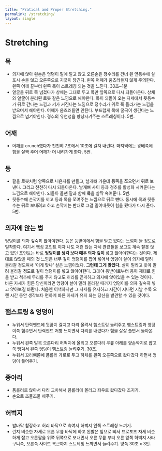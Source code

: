 ```yaml
---
title: "Pratical and Proper Stretching."
permalink: /stretching/
layout: single
---
```


# Stretching 

## 목
- 의자에 앉아 왼손은 엉덩이 밑에 깔고 앉고 오른손은 정수리를 건너 왼 옆통수에 살포시 손을 얹고 오른쪽으로 지긋이 당긴다. 왼쪽 어깨가 움츠러들지 않게 주의한다. 왼쪽 어깨 끝부터 왼쪽 목이 스트레칭 되는 것을 느낀다. 30초~1분
- 얼굴을 뒤로 쭉 넘겼다가 상체는 그대로 두고 목만 앞쪽으로 다시 되돌아온다. 상체와 얼굴이 분리된 로봇 같은 느낌으로 해야한다. 목이 되돌아 오는 자세에서 뒷통수가 뒤로 간다는 느낌과 키가 커진다는 느낌으로 정수리가 위로 쭉 올라가는 느낌을 받으며서 해야한다. 어꺠가 움츠러들면 안된다. 부드럽게 목에 굴곡이 생긴다는 느낌으로 넘겨야한다. 경추의 유연성을 향상시켜주는 스트레칭이다. 5번.

## 어깨
- 어깨를 crunch했다가 천천히 7초에서 10초에 걸쳐 내린다. 마지막에는 광배쪽에 힘을 살짝 주어 어깨가 더 내려가게 한다. 5번.

## 등
- 팔을 로봇처럼 양쪽으로 니은자를 만들고, 날개뼈 가운데 등쪽을 쪼으면서 뒤로 보낸다. 그리고 천천히 다시 되돌아온다. 날개뼈 사이 등과 경추를 활성화 시켜준다는 느낌으로 해야한다. 되돌아 올땐 팔과 함께 목을 살짝 숙여준다. 5번.
- 뒷통수에 손깍지를 끼고 등과 목을 쪼여주는 느낌으로 뒤로 뺸다. 동시에 목과 뒷통수는 뒤로 보내려고 하고 손깍지는 반대로 그걸 밀어내듯이 힘을 줬다가 다시 푼다. 5번.

## 의자에 앉는 법
엉덩이를 의자 깊숙히 앉아야한다. 등은 등받이에서 힘을 받고 있다는 느낌이 들 정도로 밀착한다. 여기서 핵심 포인트 이자 나도 저런 앉는 자세 관련들을 보고도 계속 잘못 앉고 있던 포인트는 바로 **엉덩이를 생각 보다 매우 의자 깊이** 넣고 앉아야한다는 것이다. 제대로 앉았을 때의 첫 느낌은 너무 깊이 엉덩이를 집어 넣어서 엉덩이 살이 의자에 밀려 올라갈 정도여서 '이게 맞나' 싶은 느낌이었다. **그런데 그게 맞았다.** 살이 밀리고 옷이 말려 올라갈 정도로 깊이 엉덩이를 넣고 앉아야한다. 그래야 등받이로부터 등이 제대로 힘을 받고 척추에 무리를 주지 않고도 허리를 곧게하고 의자에 앉아있을 수 있는 것이다. 바른 자세가 힘든 당신이라면 엉덩이 살이 밀려 올라갈 때까지 엉덩이를 의자 깊숙히 넣고 앉아보길 바란다. 처음엔 어색하지만 그 자세를 유지하고 시간이 지나면 지날 수록 오랜 시간 동안 생각보다 편하게 바른 자세가 유지 되는 당신을 발견할 수 있을 것이다.

## 햄스트링 & 엉덩이
- 누워서 탄력밴드에 뒷꿈치 걸치고 다리 올려서 햄스트링 늘려주고 햄스트링과 엉덩이쪽 힘주면서 탄력밴드 저항 느끼면서 다리를 내렸다가 힘을 살살 풀면서 돌아온다.
- 누워서 왼쪽 발목 오른다리 허벅지에 올리고 오른다리 무릎 아래를 양손깍지로 잡고 쭉 땡겨서 왼쪽 엉덩이 햄스트링 늘려주기. 30초.
- 누워서 꼬리뼈쯤에 폼롤러 가로로 두고 하체를 왼쪽 오른쪽으로 왔다갔다 하면서 엉덩이 풀어주기.


## 종아리
- 폼롤러로 앉아서 다리 교차해서 폼롤러에 올리고 좌우로 왔다갔다 조지기.
- 손으로 조물조물 해주기.

## 허벅지
- 발바닥 합장하고 허리 바닥으로 숙여서 허벅지 안쪽 스트레칭 느끼기.
- 런지 비슷한 자세로 오른 무릎 바닥에 하고 왼발은 앞으로 뺴서 프로포즈 자세 비슷하게 잡고 오른팔을 위쪽 뒤쪽으로 보내면서 오른 무릎 부터 오른 앞쪽 허벅지 사타구니쪽, 오른쪽 사이드 복근까지 스트레칭 느끼면서 늘려주기. 양쪽 30초 x 3번.
